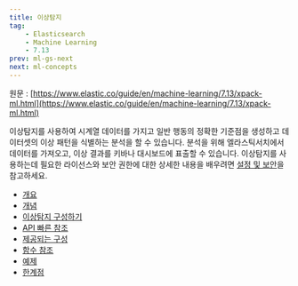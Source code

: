 ```yaml
---
title: 이상탐지
tag:
    - Elasticsearch
    - Machine Learning
    - 7.13
prev: ml-gs-next
next: ml-concepts
---
```


원문 : [https://www.elastic.co/guide/en/machine-learning/7.13/xpack-ml.html](https://www.elastic.co/guide/en/machine-learning/7.13/xpack-ml.html)

이상탐지를 사용하여 시계열 데이터를 가지고 일반 행동의 정확한 기준점을 생성하고 데이터셋의 이상 패턴을 식별하는 분석을 할 수 있습니다.
분석을 위해 엘라스틱서치에서 데이터를 가져오고, 이상 결과를 키바나 대시보드에 표출할 수 있습니다.
이상탐지를 사용하는데 필요한 라이선스와 보안 권한에 대한 상세한 내용을 배우려면 [설정 및 보안](./setup.md)을 참고하세요.

* [개요](./ml-overview.md)
* [개념](./ml-concepts.md)
* [이상탐지 구성하기](./ml-configuration.md)
* [API 빠른 참조](./ml-api-quickref.md)
* [제공되는 구성](./ootb-ml-jobs.md)
* [함수 참조](./ml-functions.md)
* [예제](./anomaly-examples.md)
* [한계점](./ml-limitations.md)